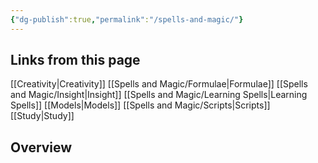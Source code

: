 ```yaml
---
{"dg-publish":true,"permalink":"/spells-and-magic/"}
---
```


## Links from this page
[[Creativity\|Creativity]]
[[Spells and Magic/Formulae\|Formulae]]
[[Spells and Magic/Insight\|Insight]]
[[Spells and Magic/Learning Spells\|Learning Spells]]
[[Models\|Models]]
[[Spells and Magic/Scripts\|Scripts]]
[[Study\|Study]]
## Overview
